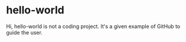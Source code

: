 # hello-world

Hi, hello-world is not a coding project. It's a given example of GitHub to guide the user.
